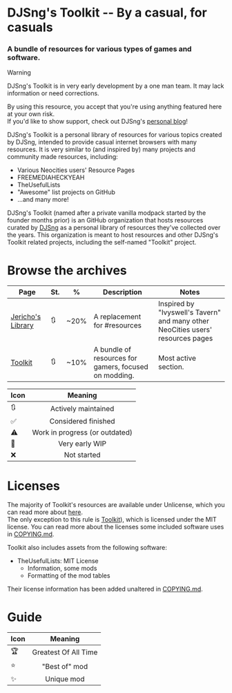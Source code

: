 # DJSng's Toolkit -- By a casual, for casuals
### A bundle of resources for various types of games and software.

> [!WARNING]
> DJSng's Toolkit is in very early development by a one man team. It may lack information or need corrections.
>  
> By using this resource, you accept that you're using anything featured here at your own risk.  
> If you'd like to show support, check out DJSng's [personal blog](https://djsng.bearblog.dev/)!

DJSng's Toolkit is a personal library of resources for various topics created by DJSng, intended to provide casual internet browsers with many resources. It is very similar to (and inspired by) many projects and community made resources, including:
* Various Neocities users' Resource Pages
* FREEMEDIAHECKYEAH
* TheUsefulLists
* "Awesome" list projects on GitHub
* ...and many more!

DJSng's Toolkit (named after a private vanilla modpack started by the founder months prior) is an GitHub organization that hosts resources curated by [DJSng](https://djsng.neocities.org) as a personal library of resources they've collected over the years. This organization is meant to host resources and other DJSng's Toolkit related projects, including the self-named "Toolkit" project.

# Browse the archives

| Page | St. | % | Description | Notes | 
| --- | --- | --- | --- | --- |
| [Jericho's Library](https://github.com/DJSng-Toolkit/the-library) | 🔃 | ~20% | A replacement for #resources | Inspired by "Ivyswell's Tavern" and many other NeoCities users' resources pages |
| [Toolkit](https://github.com/DJSng-Toolkit/Toolkit) | 🔃 | ~10% | A bundle of resources for gamers, focused on modding. | Most active section. |

| Icon | Meaning |
| --- | :---: |
| 🔃 | Actively maintained |
| ✅ | Considered finished |
| ⚠ | Work in progress (or outdated) |
| 🚧 | Very early WIP |
| ❌ | Not started |

# Licenses
The majority of Toolkit's resources are available under Unlicense, which you can read more about [here](LICENSE).  
The only exception to this rule is [Toolkit](https://github.com/DJSng-Toolkit/Toolkit)), which is licensed under the MIT license.
You can read more about the licenses some included software uses in [COPYING.md](COPYING.md).    

Toolkit also includes assets from the following software:  
- TheUsefulLists: MIT License
   - Information, some mods
   - Formatting of the mod tables

Their license information has been added unaltered in [COPYING.md](COPYING.md).

# Guide

| Icon | Meaning |
| --- | :---: |
| 🏆 | Greatest Of All Time |
| ⭐ | "Best of" mod |
| ✨ | Unique mod |
